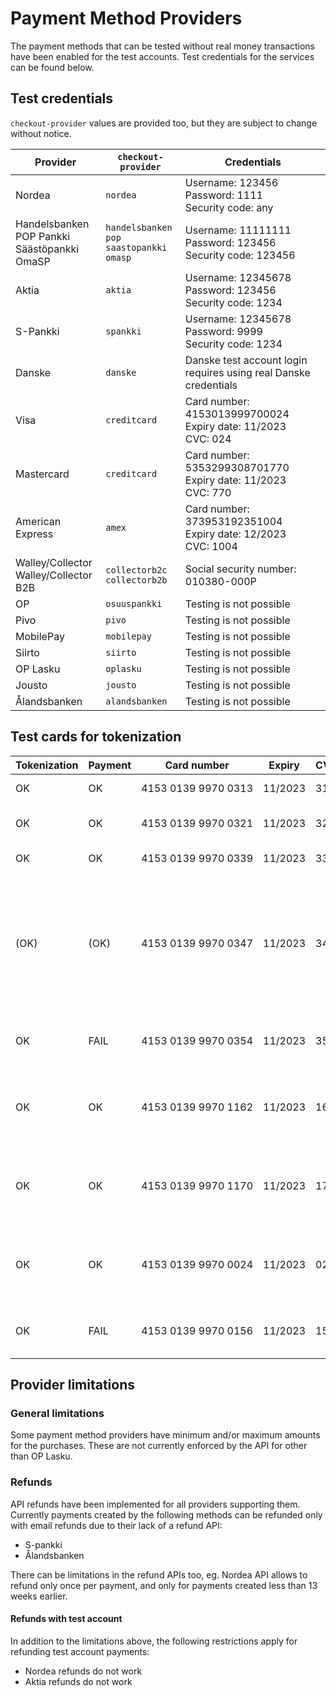 # Payment Method Providers

The payment methods that can be tested without real money transactions have been enabled for the test accounts. Test credentials for the services can be found below.

## Test credentials

`checkout-provider` values are provided too, but they are subject to change without notice.

| Provider                                             | `checkout-provider`                                   | Credentials                                                       |
| ---------------------------------------------------- | ----------------------------------------------------- | ----------------------------------------------------------------- |
| Nordea                                               | `nordea`                                              | Username: 123456<br>Password: 1111<br>Security code: any          |
| Handelsbanken<br>POP Pankki<br>Säästöpankki<br>OmaSP | `handelsbanken`<br>`pop`<br>`saastopankki`<br>`omasp` | Username: 11111111<br>Password: 123456<br>Security code: 123456   |
| Aktia                                                | `aktia`                                               | Username: 12345678<br>Password: 123456<br>Security code: 1234     |
| S-Pankki                                             | `spankki`                                             | Username: 12345678<br>Password: 9999<br>Security code: 1234       |
| Danske                                               | `danske`                                              | Danske test account login requires using real Danske credentials  |
| Visa                                                 | `creditcard`                                          | Card number: 4153013999700024<br>Expiry date: 11/2023<br>CVC: 024 |
| Mastercard                                           | `creditcard`                                          | Card number: 5353299308701770<br>Expiry date: 11/2023<br>CVC: 770 |
| American Express                                     | `amex`                                                | Card number: 373953192351004<br>Expiry date: 12/2023<br>CVC: 1004 |
| Walley/Collector<br>Walley/Collector B2B             | `collectorb2c`<br>`collectorb2b`                      | Social security number: 010380-000P                               |
| OP                                                   | `osuuspankki`                                         | Testing is not possible                                           |
| Pivo                                                 | `pivo`                                                | Testing is not possible                                           |
| MobilePay                                            | `mobilepay`                                           | Testing is not possible                                           |
| Siirto                                               | `siirto`                                              | Testing is not possible                                           |
| OP Lasku                                             | `oplasku`                                             | Testing is not possible                                           |
| Jousto                                               | `jousto`                                              | Testing is not possible                                           |
| Ålandsbanken                                         | `alandsbanken`                                        | Testing is not possible                                           |

## Test cards for tokenization

| Tokenization | Payment | Card number                        | Expiry  | CVC | Description                                                                                                                                                                                                                                                  |
| ------------ | ------- | ---------------------------------- | ------- | --- | ------------------------------------------------------------------------------------------------------------------------------------------------------------------------------------------------------------------------------------------------------------ |
| OK           | OK      | 4153&nbsp;0139&nbsp;9970&nbsp;0313 | 11/2023 | 313 | Successful 3D Secure. 3DS form password "secret".                                                                                                                                                                                                            |
| OK           | OK      | 4153&nbsp;0139&nbsp;9970&nbsp;0321 | 11/2023 | 321 | Successful 3D Secure. 3DS form will be automatically completed.                                                                                                                                                                                              |
| OK           | OK      | 4153&nbsp;0139&nbsp;9970&nbsp;0339 | 11/2023 | 339 | 3D Secure attempt. 3DS will be automatically attempted.                                                                                                                                                                                                      |
| (OK)         | (OK)    | 4153&nbsp;0139&nbsp;9970&nbsp;0347 | 11/2023 | 347 | 3D Secure fails. The "cardholder_authentication" response parameter will be "no". It is at discretion of the merchant to accept or reject unauthentication transactions. If the merchant decides to decline the payment, the transaction should be reverted. |
| OK           | FAIL    | 4153&nbsp;0139&nbsp;9970&nbsp;0354 | 11/2023 | 354 | Successful 3D Secure. 3DS form password "secret". Insufficient funds in the test bank account.                                                                                                                                                               |
| OK           | OK      | 4153&nbsp;0139&nbsp;9970&nbsp;1162 | 11/2023 | 162 | with 3DS, Soft decline when charging saved card using Customer Initiated Transaction (requires 3DS). 3DS form password "secret".                                                                                                                             |
| OK           | OK      | 4153&nbsp;0139&nbsp;9970&nbsp;1170 | 11/2023 | 170 | with 3DS, Soft decline when charging saved card using Customer Initiated Transaction (requires 3DS). 3DS form will be automatically completed.                                                                                                               |
| OK           | OK      | 4153&nbsp;0139&nbsp;9970&nbsp;0024 | 11/2023 | 024 | Non-EU - "one leg out" card, not enrolled to 3DS. The "cardholder_authentication" response parameter will be "attempted".                                                                                                                                    |
| OK           | FAIL    | 4153&nbsp;0139&nbsp;9970&nbsp;0156 | 11/2023 | 156 | Non-EU - "one leg out" card, not enrolled to 3DS. Insufficient funds in the test bank account.                                                                                                                                                               |

## Provider limitations

### General limitations

Some payment method providers have minimum and/or maximum amounts for the purchases. These are not currently enforced by the API for other than OP Lasku.

### Refunds

API refunds have been implemented for all providers supporting them. Currently payments created by the following methods can be refunded only with email refunds due to their lack of a refund API:

- S-pankki
- Ålandsbanken

There can be limitations in the refund APIs too, eg. Nordea API allows to refund only once per payment, and only for payments created less than 13 weeks earlier.

#### Refunds with test account

In addition to the limitations above, the following restrictions apply for refunding test account payments:

- Nordea refunds do not work
- Aktia refunds do not work
